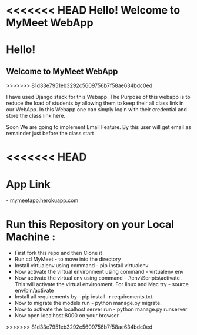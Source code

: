 <<<<<<< HEAD
Hello!
Welcome to MyMeet WebApp
=======
<h1>Hello!</h1>

<h2>Welcome to MyMeet WebApp</h2>
>>>>>>> 81d33e7951eb3292c5609756b7f58ae634bdc0ed

I have used Django stack for this Webapp. The Purpose of this webapp is to reduce the load of students by allowing them to keep their all class link in our WebApp. In this Webapp one can simply login with their credential and store the class link here.

Soon We are going to implement Email Feature. By this user will get email as remainder just before the class start

<<<<<<< HEAD
=======
<h1>App Link </h1> - <a href="https://mymeetapp.herokuapp.com"> mymeetapp.herokuapp.com</a>

<h1>
Run this Repository on your Local Machine :
</h1>
<ul>
  <li>First fork this repo and then Clone it</li>
<li>Run cd MyMeet - to move into the directory</li>
<li>Install virtualenv using command - pip install virtualenv</li>
<li>Now activate the virtual environment using command - virtualenv env</li>
<li>Now activate the virtual env using command - .\env\Scripts\activate . This will activate the virtual environment. For linux and Mac try - source env/bin/activate</li>
<li>Install all requirements by - pip install -r requirements.txt.</li>
<li>Now to migrate the models run - python manage.py migrate.</li>
<li>Now to activate the localhost server run - python manage.py runserver</li>
<li>Now open localhost:8000 on your browser</li>
</ul>
>>>>>>> 81d33e7951eb3292c5609756b7f58ae634bdc0ed
